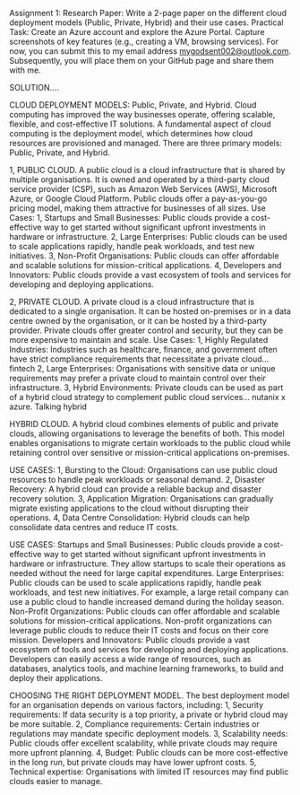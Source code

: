 Assignment 1: 
Research Paper: Write a 2-page paper on the different cloud deployment models (Public, Private, Hybrid) and their use cases.
Practical Task: Create an Azure account and explore the Azure Portal. Capture screenshots of key features (e.g., creating a VM, browsing services).
For now, you can submit this to my email address mygodsent002@outlook.com.
Subsequently, you will place them on your GitHub page and share them with me.



SOLUTION....

CLOUD DEPLOYMENT MODELS: 
Public, Private, and Hybrid.
Cloud computing has improved the way businesses operate, offering scalable, flexible, and cost-effective IT solutions. 
A fundamental aspect of cloud computing is the deployment model, which determines how cloud resources are provisioned and managed. 
There are three primary models: Public, Private, and Hybrid.


1, PUBLIC CLOUD.
A public cloud is a cloud infrastructure that is shared by multiple organisations. 
It is owned and operated by a third-party cloud service provider (CSP), such as Amazon Web Services (AWS), Microsoft Azure, or Google Cloud Platform. 
Public clouds offer a pay-as-you-go pricing model, making them attractive for businesses of all sizes.
Use Cases:
1, Startups and Small Businesses: Public clouds provide a cost-effective way to get started without significant upfront investments in hardware or infrastructure.
2, Large Enterprises: Public clouds can be used to scale applications rapidly, handle peak workloads, and test new initiatives.
3, Non-Profit Organisations: Public clouds can offer affordable and scalable solutions for mission-critical applications.
4, Developers and Innovators: Public clouds provide a vast ecosystem of tools and services for developing and deploying applications.


2, PRIVATE CLOUD.
A private cloud is a cloud infrastructure that is dedicated to a single organisation. It can be hosted on-premises or in a data centre owned by the organisation, or it can be hosted by a third-party provider. Private clouds offer greater control and security, but they can be more expensive to maintain and scale.
Use Cases:
1, Highly Regulated Industries: Industries such as healthcare, finance, and government often have strict compliance requirements that necessitate a private cloud… fintech 
2, Large Enterprises: Organisations with sensitive data or unique requirements may prefer a private cloud to maintain control over their infrastructure.
3, Hybrid Environments: Private clouds can be used as part of a hybrid cloud strategy to complement public cloud services… nutanix x azure. Talking hybrid


HYBRID CLOUD.
A hybrid cloud combines elements of public and private clouds, allowing organisations to leverage the benefits of both.
This model enables organisations to migrate certain workloads to the public cloud while retaining control over sensitive or mission-critical applications on-premises.

USE CASES:
1, Bursting to the Cloud: Organisations can use public cloud resources to handle peak workloads or seasonal demand.
2, Disaster Recovery: A hybrid cloud can provide a reliable backup and disaster recovery solution.
3, Application Migration: Organisations can gradually migrate existing applications to the cloud without disrupting their operations.
4, Data Centre Consolidation: Hybrid clouds can help consolidate data centres and reduce IT costs.


USE CASES:
Startups and Small Businesses: Public clouds provide a cost-effective way to get started without significant upfront investments in hardware or infrastructure. They allow startups to scale their operations as needed without the need for large capital expenditures.
Large Enterprises: Public clouds can be used to scale applications rapidly, handle peak workloads, and test new initiatives. For example, a large retail company can use a public cloud to handle increased demand during the holiday season.
Non-Profit Organizations: Public clouds can offer affordable and scalable solutions for mission-critical applications. Non-profit organizations can leverage public clouds to reduce their IT costs and focus on their core mission.
Developers and Innovators: Public clouds provide a vast ecosystem of tools and services for developing and deploying applications. Developers can easily access a wide range of resources, such as databases, analytics tools, and machine learning frameworks, to build and deploy their applications.


CHOOSING THE RIGHT DEPLOYMENT MODEL.
The best deployment model for an organisation depends on various factors, including:
1, Security requirements: If data security is a top priority, a private or hybrid cloud may be more suitable.
2, Compliance requirements: Certain industries or regulations may mandate specific deployment models.
3, Scalability needs: Public clouds offer excellent scalability, while private clouds may require more upfront planning.
4, Budget: Public clouds can be more cost-effective in the long run, but private clouds may have lower upfront costs.
5, Technical expertise: Organisations with limited IT resources may find public clouds easier to manage.


